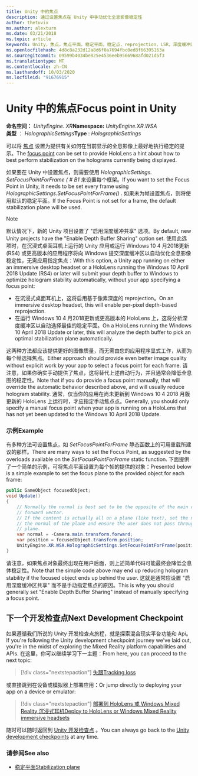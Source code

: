 ```yaml
---
title: Unity 中的焦点
description: 通过设置焦点在 Unity 中手动优化全息影像稳定性
author: thetuvix
ms.author: alexturn
ms.date: 03/21/2018
ms.topic: article
keywords: Unity，焦点，焦点平面，稳定平面，稳定点，reprojection，LSR，深度缓冲区
ms.openlocfilehash: 4d8c8a232d12a8d6f0a7694fbc0ed8f66395163a
ms.sourcegitcommit: 09599b4034be825e4536eeb9566968afd021d5f3
ms.translationtype: MT
ms.contentlocale: zh-CN
ms.lasthandoff: 10/03/2020
ms.locfileid: "91676915"
---
```

# <a name="focus-point-in-unity"></a><span data-ttu-id="eed17-104">Unity 中的焦点</span><span class="sxs-lookup"><span data-stu-id="eed17-104">Focus point in Unity</span></span>

<span data-ttu-id="eed17-105">**命名空间：** *UnityEngine. XR*</span><span class="sxs-lookup"><span data-stu-id="eed17-105">**Namespace:** *UnityEngine.XR.WSA*</span></span><br>
<span data-ttu-id="eed17-106">**类型** ： *HolographicSettings*</span><span class="sxs-lookup"><span data-stu-id="eed17-106">**Type** : *HolographicSettings*</span></span>

<span data-ttu-id="eed17-107">可以将 [焦点](../platform-capabilities-and-apis/hologram-stability.md#reprojection) 设置为提供有关如何在当前显示的全息影像上最好地执行稳定的提示。</span><span class="sxs-lookup"><span data-stu-id="eed17-107">The [focus point](../platform-capabilities-and-apis/hologram-stability.md#reprojection) can be set to provide HoloLens a hint about how to best perform stabilization on the holograms currently being displayed.</span></span>

<span data-ttu-id="eed17-108">如果要在 Unity 中设置焦点，则需要使用 *HolographicSettings. SetFocusPointForFrame ( # B1* 来设置每个框架。</span><span class="sxs-lookup"><span data-stu-id="eed17-108">If you want to set the Focus Point in Unity, it needs to be set every frame using *HolographicSettings.SetFocusPointForFrame()* .</span></span> <span data-ttu-id="eed17-109">如果未为帧设置焦点，则将使用默认的稳定平面。</span><span class="sxs-lookup"><span data-stu-id="eed17-109">If the Focus Point is not set for a frame, the default stabilization plane will be used.</span></span>

> [!NOTE]
> <span data-ttu-id="eed17-110">默认情况下，新的 Unity 项目设置了 "启用深度缓冲共享" 选项。</span><span class="sxs-lookup"><span data-stu-id="eed17-110">By default, new Unity projects have the "Enable Depth Buffer Sharing" option set.</span></span>  <span data-ttu-id="eed17-111">使用此选项时，在沉浸式桌面耳机上运行的 Unity 应用或运行 Windows 10 4 月2018更新 (RS4) 或更高版本的应用程序将向 Windows 提交深度缓冲区以自动优化全息影像稳定性，无需应用指定焦点：</span><span class="sxs-lookup"><span data-stu-id="eed17-111">With this option, a Unity app running on either an immersive desktop headset or a HoloLens running the Windows 10 April 2018 Update (RS4) or later will submit your depth buffer to Windows to optimize hologram stability automatically, without your app specifying a focus point:</span></span>
> * <span data-ttu-id="eed17-112">在沉浸式桌面耳机上，这将启用基于像素深度的 reprojection。</span><span class="sxs-lookup"><span data-stu-id="eed17-112">On an immersive desktop headset, this will enable per-pixel depth-based reprojection.</span></span>
> * <span data-ttu-id="eed17-113">在运行 Windows 10 4 月2018更新或更高版本的 HoloLens 上，这将分析深度缓冲区以自动选择最佳的稳定平面。</span><span class="sxs-lookup"><span data-stu-id="eed17-113">On a HoloLens running the Windows 10 April 2018 Update or later, this will analyze the depth buffer to pick an optimal stabilization plane automatically.</span></span>
>
> <span data-ttu-id="eed17-114">这两种方法都应该提供更好的图像质量，而无需由您的应用程序显式工作，从而为每个帧选择焦点。</span><span class="sxs-lookup"><span data-stu-id="eed17-114">Either approach should provide even better image quality without explicit work by your app to select a focus point for each frame.</span></span>  <span data-ttu-id="eed17-115">请注意，如果你确实手动提供了焦点，这将替代上述自动行为，并且通常会降低全息图的稳定性。</span><span class="sxs-lookup"><span data-stu-id="eed17-115">Note that if you do provide a focus point manually, that will override the automatic behavior described above, and will usually reduce hologram stability.</span></span>  <span data-ttu-id="eed17-116">通常，仅当你的应用在尚未更新到 Windows 10 4 2018 月版更新的 HoloLens 上运行时，才应指定手动焦点点。</span><span class="sxs-lookup"><span data-stu-id="eed17-116">Generally, you should only specify a manual focus point when your app is running on a HoloLens that has not yet been updated to the Windows 10 April 2018 Update.</span></span>

### <a name="example"></a><span data-ttu-id="eed17-117">示例</span><span class="sxs-lookup"><span data-stu-id="eed17-117">Example</span></span>

<span data-ttu-id="eed17-118">有多种方法可设置焦点，如 *SetFocusPointForFrame* 静态函数上的可用重载所建议的那样。</span><span class="sxs-lookup"><span data-stu-id="eed17-118">There are many ways to set the Focus Point, as suggested by the overloads available on the *SetFocusPointForFrame* static function.</span></span> <span data-ttu-id="eed17-119">下面提供了一个简单的示例，可将焦点平面设置为每个帧的提供的对象：</span><span class="sxs-lookup"><span data-stu-id="eed17-119">Presented below is a simple example to set the focus plane to the provided object for each frame:</span></span>

```cs
public GameObject focusedObject;
void Update()
{
    // Normally the normal is best set to be the opposite of the main camera's
    // forward vector.
    // If the content is actually all on a plane (like text), set the normal to
    // the normal of the plane and ensure the user does not pass through the
    // plane.
    var normal = -Camera.main.transform.forward;     
    var position = focusedObject.transform.position;
    UnityEngine.XR.WSA.HolographicSettings.SetFocusPointForFrame(position, normal);
}
```

<span data-ttu-id="eed17-120">请注意，如果焦点对象最终出现在用户后面，则上述简单代码可能最终会降低全息体稳定性。</span><span class="sxs-lookup"><span data-stu-id="eed17-120">Note that the simple code above may end up reducing hologram stability if the focused object ends up behind the user.</span></span>  <span data-ttu-id="eed17-121">这就是通常应设置 "启用深度缓冲区共享" 而不是手动指定焦点的原因。</span><span class="sxs-lookup"><span data-stu-id="eed17-121">This is why you should generally set "Enable Depth Buffer Sharing" instead of manually specifying a focus point.</span></span>

## <a name="next-development-checkpoint"></a><span data-ttu-id="eed17-122">下一个开发检查点</span><span class="sxs-lookup"><span data-stu-id="eed17-122">Next Development Checkpoint</span></span>

<span data-ttu-id="eed17-123">如果遵循我们所说的 Unity 开发检查点旅程，就是探索混合现实平台功能和 Api。</span><span class="sxs-lookup"><span data-stu-id="eed17-123">If you're following the Unity development checkpoint journey we've laid out, you're in the midst of exploring the Mixed Reality platform capabilities and APIs.</span></span> <span data-ttu-id="eed17-124">在这里，你可以继续学习下一主题：</span><span class="sxs-lookup"><span data-stu-id="eed17-124">From here, you can proceed to the next topic:</span></span>

> [!div class="nextstepaction"]
> [<span data-ttu-id="eed17-125">失跟</span><span class="sxs-lookup"><span data-stu-id="eed17-125">Tracking loss</span></span>](tracking-loss-in-unity.md)

<span data-ttu-id="eed17-126">或直接跳到在设备或模拟器上部署应用：</span><span class="sxs-lookup"><span data-stu-id="eed17-126">Or jump directly to deploying your app on a device or emulator:</span></span>

> [!div class="nextstepaction"]
> [<span data-ttu-id="eed17-127">部署到 HoloLens 或 Windows Mixed Reality 沉浸式耳机</span><span class="sxs-lookup"><span data-stu-id="eed17-127">Deploy to HoloLens or Windows Mixed Reality immersive headsets</span></span>](../platform-capabilities-and-apis/using-visual-studio.md)

<span data-ttu-id="eed17-128">随时可以随时返回到 [Unity 开发检查点](unity-development-overview.md#3-platform-capabilities-and-apis) 。</span><span class="sxs-lookup"><span data-stu-id="eed17-128">You can always go back to the [Unity development checkpoints](unity-development-overview.md#3-platform-capabilities-and-apis) at any time.</span></span>

### <a name="see-also"></a><span data-ttu-id="eed17-129">请参阅</span><span class="sxs-lookup"><span data-stu-id="eed17-129">See also</span></span>
* [<span data-ttu-id="eed17-130">稳定平面</span><span class="sxs-lookup"><span data-stu-id="eed17-130">Stabilization plane</span></span>](../platform-capabilities-and-apis/hologram-stability.md#reprojection)
